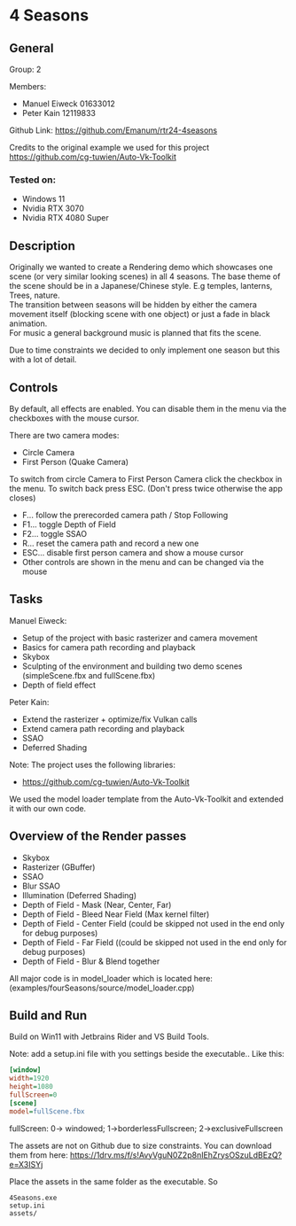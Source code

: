 # 4 Seasons 

## General

Group: 2

Members:
*  Manuel Eiweck 01633012
*  Peter Kain 12119833

Github Link: https://github.com/Emanum/rtr24-4seasons 

Credits to the original example we used for this project https://github.com/cg-tuwien/Auto-Vk-Toolkit

### Tested on:

* Windows 11
* Nvidia RTX 3070
* Nvidia RTX 4080 Super

## Description

Originally we wanted to create a Rendering demo which showcases one scene (or very similar looking
scenes) in all 4 seasons. The base theme of the scene should be in a Japanese/Chinese style.
E.g temples, lanterns, Trees, nature.  
The transition between seasons will be hidden by either the camera movement itself (blocking
scene with one object) or just a fade in black animation.  
For music a general background music is planned that fits the scene. 

Due to time constraints we decided to only implement one season but this with a lot of detail.

## Controls

By default, all effects are enabled. You can disable them in the menu via the checkboxes with the mouse cursor.

There are two camera modes:
 * Circle Camera
 * First Person (Quake Camera)

To switch from circle Camera to First Person Camera click the checkbox in the menu.
To switch back press ESC. (Don't press twice otherwise the app closes)

* F... follow the prerecorded camera path / Stop Following
* F1... toggle Depth of Field
* F2... toggle SSAO
* R... reset the camera path and record a new one
* ESC... disable first person camera and show a mouse cursor
* Other controls are shown in the menu and can be changed via the mouse

## Tasks

Manuel Eiweck:

* Setup of the project with basic rasterizer and camera movement
* Basics for camera path recording and playback
* Skybox
* Sculpting of the environment and building two demo scenes (simpleScene.fbx and fullScene.fbx)
* Depth of field effect

Peter Kain:
* Extend the rasterizer + optimize/fix Vulkan calls
* Extend camera path recording and playback
* SSAO
* Deferred Shading

Note: The project uses the following libraries:
* https://github.com/cg-tuwien/Auto-Vk-Toolkit

We used the model loader template from the Auto-Vk-Toolkit and extended it with our own code.

## Overview of the Render passes

* Skybox
* Rasterizer (GBuffer)
* SSAO
* Blur SSAO
* Illumination (Deferred Shading)
* Depth of Field - Mask (Near, Center, Far)
* Depth of Field - Bleed Near Field (Max kernel filter)
* Depth of Field - Center Field (could be skipped not used in the end only for debug purposes)
* Depth of Field - Far Field ((could be skipped not used in the end only for debug purposes)
* Depth of Field - Blur & Blend together

All major code is in model_loader which is located here: (examples/fourSeasons/source/model_loader.cpp)

## Build and Run

Build on Win11 with Jetbrains Rider and VS Build Tools. 

Note: add a setup.ini file with you settings beside the executable..
Like this:
```ini
[window]
width=1920
height=1080
fullScreen=0
[scene]
model=fullScene.fbx
```
fullScreen: 0-> windowed; 1->borderlessFullscreen; 2->exclusiveFullscreen

The assets are not on Github due to size constraints. You can download them from here:
https://1drv.ms/f/s!AvyVguN0Z2p8nIEhZrysOSzuLdBEzQ?e=X3ISYj

Place the assets in the same folder as the executable. So
```
4Seasons.exe
setup.ini
assets/
```
